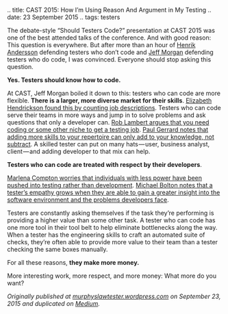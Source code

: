 .. title: CAST 2015: How I’m Using Reason And Argument in My Testing
.. date: 23 September 2015
.. tags: testers

<p name="c093" id="c093" class="graf graf--p graf-after--h3">The debate-style “Should Testers Code?” presentation at CAST 2015 was one of the best attended talks of the conference. And with good reason: This question is everywhere. But after more than an hour of <a href="https://twitter.com/henkeandersson" data-href="https://twitter.com/henkeandersson" class="markup--anchor markup--p-anchor" rel="noopener" target="_blank">Henrik Andersson</a> defending testers who don’t code and <a href="https://twitter.com/chzy" data-href="https://twitter.com/chzy" class="markup--anchor markup--p-anchor" rel="noopener" target="_blank">Jeff Morgan</a> defending testers who do code, I was convinced. Everyone should stop asking this question.</p><p name="477c" id="477c" class="graf graf--p graf-after--p"><strong class="markup--strong markup--p-strong">Yes. Testers should know how to code.</strong></p><p name="299c" id="299c" class="graf graf--p graf-after--p">At CAST, Jeff Morgan boiled it down to this: testers who can code are more flexible. <strong class="markup--strong markup--p-strong">There is a larger, more diverse market for their skills</strong>. <a href="http://testobsessed.com/2010/10/testers-code/" data-href="http://testobsessed.com/2010/10/testers-code/" class="markup--anchor markup--p-anchor" rel="noopener" target="_blank">Elizabeth Hendrickson found this by counting job descriptions</a>. Testers who can code serve their teams in more ways and jump in to solve problems and ask questions that only a developer can. <a href="http://thesocialtester.co.uk/why-testers-really-should-learn-to-code/" data-href="http://thesocialtester.co.uk/why-testers-really-should-learn-to-code/" class="markup--anchor markup--p-anchor" rel="noopener" target="_blank">Rob Lambert argues that you need coding or some other niche to get a testing job</a>. <a href="http://www.ministryoftesting.com/2014/02/testers-coding-debate-can-move-now/" data-href="http://www.ministryoftesting.com/2014/02/testers-coding-debate-can-move-now/" class="markup--anchor markup--p-anchor" rel="noopener" target="_blank">Paul Gerrard notes that adding more skills to your repertoire can only add to your knowledge, not subtract</a>. A skilled tester can put on many hats — user, business analyst, client — and adding developer to that mix can help.</p><p name="b31e" id="b31e" class="graf graf--p graf-after--p"><strong class="markup--strong markup--p-strong">Testers who can code are treated with respect by their developers</strong>.</p><p name="9410" id="9410" class="graf graf--p graf-after--p"><a href="https://medium.com/@marlenac/a-tableflip-guide-transitioning-from-tester-to-developer-f09f3c79f25a" data-href="https://medium.com/@marlenac/a-tableflip-guide-transitioning-from-tester-to-developer-f09f3c79f25a" class="markup--anchor markup--p-anchor" target="_blank">Marlena Compton worries that individuals with less power have been pushed into testing rather than development</a>. <a href="http://www.developsense.com/blog/2011/09/at-least-three-good-reasons-for-testers-to-learn-to-program/" data-href="http://www.developsense.com/blog/2011/09/at-least-three-good-reasons-for-testers-to-learn-to-program/" class="markup--anchor markup--p-anchor" rel="noopener" target="_blank">Michael Bolton notes that a tester’s empathy grows when they are able to gain a greater insight into the software environment and the problems developers face</a>.</p><p name="1e5b" id="1e5b" class="graf graf--p graf-after--p">Testers are constantly asking themselves if the task they’re performing is providing a higher value than some other task. A tester who can code has one more tool in their tool belt to help eliminate bottlenecks along the way. When a tester has the engineering skills to craft an automated suite of checks, they’re often able to provide more value to their team than a tester checking the same boxes manually.</p><p name="23e2" id="23e2" class="graf graf--p graf-after--p">For all these reasons, <strong class="markup--strong markup--p-strong">they make more money.</strong></p><p name="94f7" id="94f7" class="graf graf--p graf-after--p graf--trailing">More interesting work, more respect, and more money: What more do you want?</p></div></div></section>

*Originally published at [murphyslawtester.wordpress.com](https://murphyslawtester.wordpress.com/2015/09/23/testers-who-code-get-more-respect/) on September 23, 2015 and duplicated on [Medium](https://medium.com/@ezagroba/testers-who-code-get-more-respect-6db4d230fe37).*
